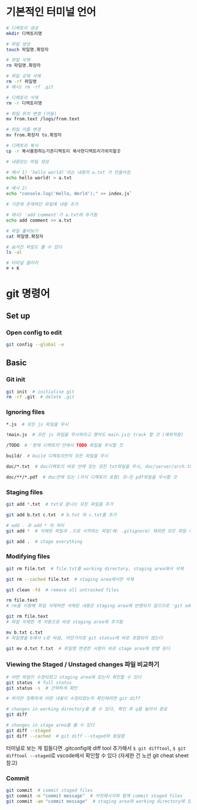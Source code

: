 # 기본적인 터미널 언어

```bash
# 디렉토리 생성
mkdir 디렉토리명

# 파일 생성
touch 파일명.확장자

# 파일 삭제
rm 파일명.확장자

# 파일 강제 삭제
rm -rf 파일명
# 예시) rm -rf .git

# 디렉토리 삭제
rm -r 디렉토리명

# 파일 위치 변경 (이동)
mv from.text /logs/from.text

# 파일 이름 변경
mv from.확장자 to.확장자

# 디렉토리 복사
cp -r 복사를원하는기존디렉토리 복사한디렉토리가위치할곳

# 내용있는 파일 생성

# 예시 1) 'hello world!'라는 내용의 a.txt 가 만들어짐
echo hello world! > a.txt

# 예시 2)
echo "console.log('Hello, World');" >> index.js`

# 기존에 존재하던 파일에 내용 추가

# 에시) 'add comment'가 a.txt에 추가됨
echo add comment >> a.txt

# 파일 훑어보기
cat 파일명.확장자

# 숨겨진 파일도 볼 수 있다
ls -al

# 터미널 클리어
⌘ + K

```

# git 명령어

## Set up

### Open config to edit

```bash
git config --global -e

```

## Basic

### Git init

```bash
git init  # initialise git
rm -rf .git  # delete .git

```

### Ignoring files

```bash
*.js  # 모든 js 파일을 무시

!main.js  # 모든 js 파일을 무시하라고 했어도 main.js는 track 할 것 (예외적용)

/TODO  # '현재 디렉토리'안에서 TODO 파일을 무시할 것

build/  # build 디렉토리안의 모든 파일을 무시

doc/*.txt  # doc디렉토리 바로 안에 있는 모든 txt파일을 무시, doc/server/arch.txt는 해당안됨

doc/**/*.pdf  # doc안에 있는 (자식 디렉토리 포함) 모~든 pdf파일을 무시할 것
```

### Staging files

```bash
git add *.txt  # txt로 끝나는 모든 파일을 추가

git add b.txt c.txt  # b.txt 와 c.txt를 추가

# add . 과 add * 의 차이
git add *  # 삭제된 파일과 .으로 시작하는 파일(예: .gitignore) 제외한 모든 파일 추가

git add .  # stage everything

```

### Modifying files

```bash
git rm file.txt  # file.txt를 working directory, staging area에서 삭제

git rm --cached file.txt  # staging area에서만 삭제

git clean -fd  # remove all untracked files

```

```bash
rm file.text
# rm을 이용해 파일 삭제하면 삭제된 내용은 staging area에 반영되지 않으므로 'git add file.text'을 해주고 커밋해야 함

git rm file.text
# 파일 삭제한 게 자동으로 바로 staging area에 추가됨

mv b.txt c.txt
# 파일명을 b에서 c로 바꿈, 마찬가지로 git status에 바로 포함되지 않는다

git mv d.txt f.txt  # 파일명 변경한 사항이 바로 stage area에 반영 된다
```

### Viewing the Staged / Unstaged changes 파일 비교하기

```bash
# 어떤 파일이 수정되었고 staging area에 있는지 확인할 수 있다
git status  # full status
git status -s  # 간략하게 확인

# 하지만 정확하게 어떤 내용이 수정되었는지 확인하려면 git diff

# changes in working directory를 볼 수 있다, 확인 후 q를 눌러서 종료
git diff

# changes in stage area를 볼 수 있다
git diff --staged
git diff --cached  # git diff --staged와 동일함

```

터미널로 보는 게 힘들다면
.gitconfig에 diff tool 추가해서 `$ git difftool`, `$ git difftool --staged`로
vscode에서 확인할 수 있다 (자세한 건 노션 git cheat sheet참고)

### Commit

```bash
git commit  # commit staged files
git commit -m "commit message"  # 커밋메시지와 함께 commit staged files
git commit -am "commit message"  # staging area와 working directory에 있는 모든 파일들을 커밋메시지와 함께 커밋

```
